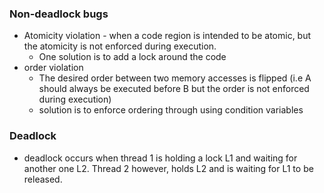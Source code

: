 ### Non-deadlock bugs
- Atomicity violation - when a code region is intended to be atomic, but the atomicity is not enforced during execution. 
	- One solution is to add a lock around the code 
- order violation
	- The desired order between two memory accesses is flipped (i.e A should always be executed before B but the order is not enforced during execution)
	- solution is to enforce ordering through using condition variables 

### Deadlock
- deadlock occurs when  thread 1 is holding a lock L1 and waiting for another one L2. Thread 2 however, holds L2 and is waiting for L1 to be released. 